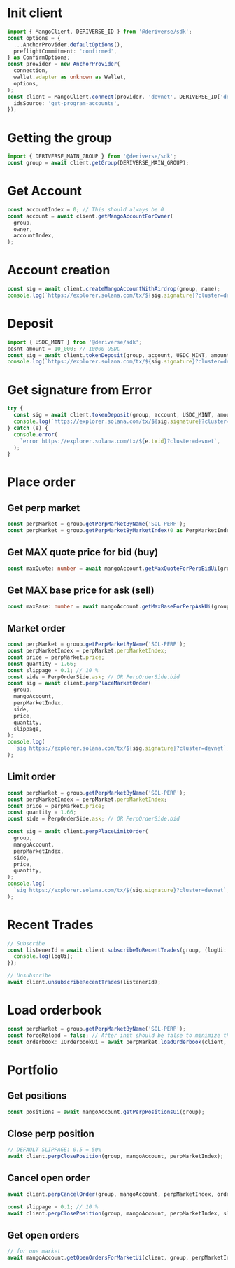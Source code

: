 # Init client

```typescript
import { MangoClient, DERIVERSE_ID } from '@deriverse/sdk';
const options = {
  ...AnchorProvider.defaultOptions(),
  preflightCommitment: 'confirmed',
} as ConfirmOptions;
const provider = new AnchorProvider(
  connection,
  wallet.adapter as unknown as Wallet,
  options,
);
const client = MangoClient.connect(provider, 'devnet', DERIVERSE_ID['devnet'], {
  idsSource: 'get-program-accounts',
});
```

# Getting the group

```typescript
import { DERIVERSE_MAIN_GROUP } from '@deriverse/sdk';
const group = await client.getGroup(DERIVERSE_MAIN_GROUP);
```

# Get Account

```typescript
const accountIndex = 0; // This should always be 0
const account = await client.getMangoAccountForOwner(
  group,
  owner,
  accountIndex,
);
```

# Account creation

```typescript
const sig = await client.createMangoAccountWithAirdrop(group, name);
console.log(`https://explorer.solana.com/tx/${sig.signature}?cluster=devnet`);
```

# Deposit

```typescript
import { USDC_MINT } from '@deriverse/sdk';
cosnt amount = 10_000; // 10000 USDC
const sig = await client.tokenDeposit(group, account, USDC_MINT, amount);
console.log(`https://explorer.solana.com/tx/${sig.signature}?cluster=devnet`);
```

# Get signature from Error

```typescript
try {
  const sig = await client.tokenDeposit(group, account, USDC_MINT, amount);
  console.log(`https://explorer.solana.com/tx/${sig.signature}?cluster=devnet`);
} catch (e) {
  console.error(
    `error https://explorer.solana.com/tx/${e.txid}?cluster=devnet`,
  );
}
```

# Place order

## Get perp market

```typescript
const perpMarket = group.getPerpMarketByName('SOL-PERP');
const perpMarket = group.getPerpMarketByMarketIndex(0 as PerpMarketIndex);
```

## Get MAX quote price for bid (buy)

```typescript
const maxQuote: number = await mangoAccount.getMaxQuoteForPerpBidUi(group, 0 as PerpMarketIndex);
```

## Get MAX base price for ask (sell)

```typescript
const maxBase: number = await mangoAccount.getMaxBaseForPerpAskUi(group, 0 as PerpMarketIndex);
```

## Market order

```typescript
const perpMarket = group.getPerpMarketByName('SOL-PERP');
const perpMarketIndex = perpMarket.perpMarketIndex;
const price = perpMarket.price;
const quantity = 1.66;
const slippage = 0.1; // 10 %
const side = PerpOrderSide.ask; // OR PerpOrderSide.bid
const sig = await client.perpPlaceMarketOrder(
  group,
  mangoAccount,
  perpMarketIndex,
  side,
  price,
  quantity,
  slippage,
);
console.log(
  `sig https://explorer.solana.com/tx/${sig.signature}?cluster=devnet`,
);
```

## Limit order

```typescript
const perpMarket = group.getPerpMarketByName('SOL-PERP');
const perpMarketIndex = perpMarket.perpMarketIndex;
const price = perpMarket.price;
const quantity = 1.66;
const side = PerpOrderSide.ask; // OR PerpOrderSide.bid

const sig = await client.perpPlaceLimitOrder(
  group,
  mangoAccount,
  perpMarketIndex,
  side,
  price,
  quantity,
);
console.log(
  `sig https://explorer.solana.com/tx/${sig.signature}?cluster=devnet`,
);
```

# Recent Trades

```typescript
// Subscribe
const listenerId = await client.subscribeToRecentTrades(group, (logUi: IRecentTradeUi) => {
  console.log(logUi);
});

// Unsubscribe
await client.unsubscribeRecentTrades(listenerId);
```

# Load orderbook

```typescript
const perpMarket = group.getPerpMarketByName('SOL-PERP');
const forceReload = false; // After init should be false to minimize the number of requests, set to true to force reload on consecutive calls
const orderbook: IOrderbookUi = await perpMarket.loadOrderbook(client, forceReload);
```

# Portfolio

## Get positions

```typescript
const positions = await mangoAccount.getPerpPositionsUi(group);
```

## Close perp position

```typescript
// DEFAULT SLIPPAGE: 0.5 = 50%
await client.perpClosePosition(group, mangoAccount, perpMarketIndex);
```

## Cancel open order

```typescript
await client.perpCancelOrder(group, mangoAccount, perpMarketIndex, orderId);
```

```typescript
const slippage = 0.1; // 10 % 
await client.perpClosePosition(group, mangoAccount, perpMarketIndex, slippage);
```

## Get open orders

```typescript
// for one market
await mangoAccount.getOpenOrdersForMarketUi(client, group, perpMarketIndex);
```

